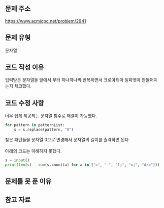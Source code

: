 ## 문제 주소

https://www.acmicpc.net/problem/2941

## 문제 유형

문자열

## 코드 작성 이유

입력받은 문자열을 앞에서 부터 하나하나씩 반복하면서 크로아티아 알파벳이 만들어지는지 체크했다.

## 코드 수정 사항

너무 쉽게 제공되는 문자열 함수로 해결이 가능했다.

```py
for pattern in patternList:
    s = s.replace(pattern, "0")
```

찾은 패턴들을 문자열 0으로 변경해서 문자열의 길이를 출력하면 된다. <br><br> 아래의 코드는 이해하지 못했다.

```py
s = input()
print(len(s) - sum(s.count(a) for a in ["=", "-", "lj", "nj", "dz="]))
```

## 문제를 못 푼 이유

## 참고 자료
